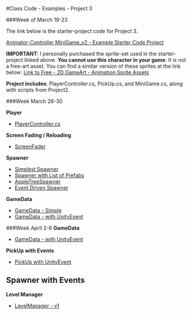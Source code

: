 #Class Code - Examples - Project 3

###Week of March 19-23

The link below is the starter-project code for Project 3.  

[Animator-Controller MiniGame_v2 - Example Starter Code Project](https://utdallas.box.com/v/MiniGameVersion1)

**IMPORTANT:** I personally purchased the sprite-set used in the starter-project linked above. **You cannot use this character in your game**. It is not a free-art asset. 
You can find a similar version of these sprites at the link below: 
[Link to Free - 2D GameArt - Animation Sprite Assets](http://www.gameart2d.com/freebies.html)

**Project includes**:  PlayerController.cs, PickUp.cs, and MiniGame.cs, along with scripts from Project2.


###Week March 26-30

**Player**
- [PlayerController.cs](/project-3/playercontroller.md)

**Screen Fading / Reloading**
- [ScreenFader](/simple-spawner/screen-fading-and-reloading.md)

**Spawner**
   - [Simplest Spawner](/project-3/simple-spawner.md)
   - [Spawner with List of Prefabs](/simple-spawner.md)
   - [ AppleTreeSpawner](/project-1-game-controller/appletree-as-a-spawner.md)
   -  [Event Driven Spawner](/spawn_prefab_gameobjects.md)
   
**GameData**
 - [GameData - Simple](/gamedata-simple.md)
 - [GameData - with UnityEvent  ](/project-3/gamedata-with-unityevent.md)
 
###Week April 2-6
 **GameData**

 - [GameData - with UnityEvent  ](/project-3/gamedata-with-unityevent.md)
 
**PickUp with Events**
 - [ PickUp with UnityEvent](https://kdoore.gitbooks.io/cs-2335/content/pickup_items.html#custom-events---version-of-pickup-class)
 
 
 **Spawner with Events**
 -

**Level Manager**
 - [LevelManager - v1](/level-manager-in-class.md)